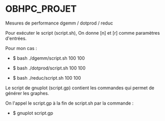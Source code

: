 # OBHPC_PROJET
Mesures de performance dgemm / dotprod / reduc

Pour exécuter le script (script.sh), On donne [n] et [r] comme paramètres d'entrées.

Pour mon cas : 

 - $ bash ./dgemm/script.sh 100 100
 
 - $ bash ./dotprod/script.sh 100 100
 
 - $ bash ./reduc/script.sh 100 100
 
Le script de gnuplot (script.gp) contient les commandes qui permet de générer les graphes.
 
On l'appel le script.gp à la fin de script.sh par la commande :
 
 - $ gnuplot script.gp
